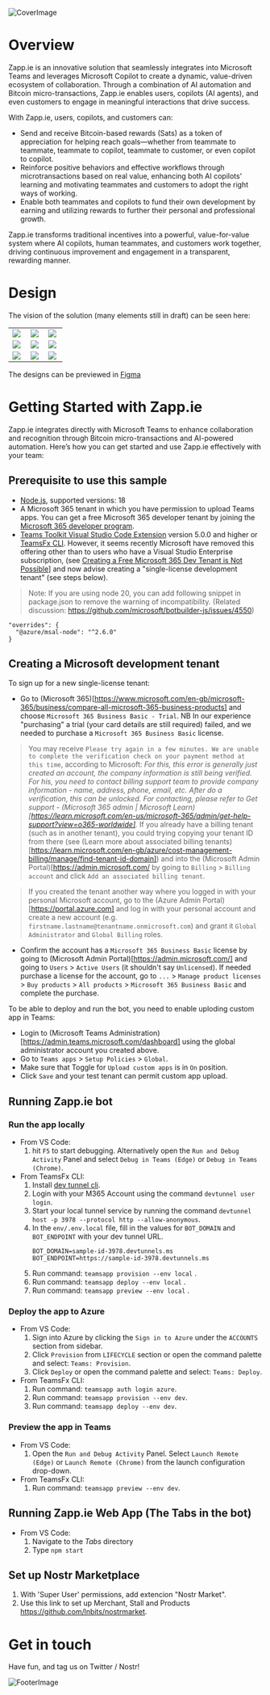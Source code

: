 ![CoverImage](https://github.com/user-attachments/assets/db930cee-8f0f-47b3-9729-9da8c3b6b2c1)

# Overview

Zapp.ie is an innovative solution that seamlessly integrates into Microsoft Teams and leverages Microsoft Copilot to create a dynamic, value-driven ecosystem of collaboration. Through a combination of AI automation and Bitcoin micro-transactions, Zapp.ie enables users, copilots (AI agents), and even customers to engage in meaningful interactions that drive success.

With Zapp.ie, users, copilots, and customers can:

- Send and receive Bitcoin-based rewards (Sats) as a token of appreciation for helping reach goals—whether from teammate to teammate, teammate to copilot, teammate to customer, or even copilot to copilot.
- Reinforce positive behaviors and effective workflows through microtransactions based on real value, enhancing both AI copilots’ learning and motivating teammates and customers to adopt the right ways of working.
- Enable both teammates and copilots to fund their own development by earning and utilizing rewards to further their personal and professional growth.

Zapp.ie transforms traditional incentives into a powerful, value-for-value system where AI copilots, human teammates, and customers work together, driving continuous improvement and engagement in a transparent, rewarding manner.

# Design

The vision of the solution (many elements still in draft) can be seen here:

<table width="100%">
  <tr>
    <td width="30%"><img src="https://github.com/user-attachments/assets/aa9a5979-302f-4812-be14-4e92a874f544"/></td>
    <td width="30%"><img src="https://github.com/user-attachments/assets/82c97b0a-2771-40a9-ba55-95b9f9736474"/></td>
    <td width="30%"><img src="https://github.com/user-attachments/assets/ec7827a8-43ed-455b-93e8-e42ea8d97613"/></td>
  </tr>
  <tr>
    <td width="30%"><img src="https://github.com/user-attachments/assets/dfdea569-36cd-4407-9fb5-b782b7535aa6"/></td>
    <td width="30%"><img src="https://github.com/user-attachments/assets/2ed3a8e4-3128-475e-baf8-5a1fc13f0ab3"/></td>
    <td width="30%"><img src="https://github.com/user-attachments/assets/9f904f0b-e91a-4797-a5f1-a1d06243db3a"/></td>
  </tr>
  <tr>
    <td width="30%"><img src="https://github.com/user-attachments/assets/a9519947-26c8-4b5b-b0d8-4db7db0ccecc"/></td>
    <td width="30%"><img src="https://github.com/user-attachments/assets/03c1d7c7-7e86-46a9-845e-f5301bb80c45"/></td>
    <td width="30%"><img src="https://github.com/user-attachments/assets/6ec83fd9-f9cb-4ca1-b9d7-9ef84db09bd2"/></td>
  </tr>
</table>

The designs can be previewed in [Figma](https://www.figma.com/proto/i0GdiVa7Dgu1FVSNwhBpjZ/Zapp.ie?node-id=607-67310&node-type=frame&t=FVljvFCjf72XgbJR-1&scaling=min-zoom&content-scaling=fixed&page-id=0%3A1&starting-point-node-id=607%3A67310)

# Getting Started with Zapp.ie

Zapp.ie integrates directly with Microsoft Teams to enhance collaboration and recognition through Bitcoin micro-transactions and AI-powered automation. Here’s how you can get started and use Zapp.ie effectively with your team:

## Prerequisite to use this sample

- [Node.js](https://nodejs.org/), supported versions: 18
- A Microsoft 365 tenant in which you have permission to upload Teams apps. You can get a free Microsoft 365 developer tenant by joining the [Microsoft 365 developer program](https://developer.microsoft.com/en-us/microsoft-365/dev-program).
- [Teams Toolkit Visual Studio Code Extension](https://aka.ms/teams-toolkit) version 5.0.0 and higher or [TeamsFx CLI](https://aka.ms/teams-toolkit-cli). However, it seems recently Microsoft have removed this offering other than to users who have a Visual Studio Enterprise subscription, (see [Creating a Free Microsoft 365 Dev Tenant is Not Possible](https://o365reports.com/2024/03/14/creating-a-free-microsoft-365-e5-developer-tenant-is-no-longer-possible/)] and now advise creating a "single-license development tenant" (see steps below).

> Note: If you are using node 20, you can add following snippet in package.json to remove the warning of incompatibility. (Related discussion: https://github.com/microsoft/botbuilder-js/issues/4550)

```
"overrides": {
  "@azure/msal-node": "^2.6.0"
}
```

## Creating a Microsoft development tenant

To sign up for a new single-license tenant:

- Go to (Microsoft 365)[https://www.microsoft.com/en-gb/microsoft-365/business/compare-all-microsoft-365-business-products] and choose `Microsoft 365 Business Basic - Trial`. NB In our experience "purchasing" a trial (your card details are still required) failed, and we needed to purchase a `Microsoft 365 Business Basic` license.

> You may receive `Please try again in a few minutes. We are unable to complete the verification check on your payment method at this time`, according to Microsoft: _For this, this error is generally just created an account, the company information is still being verified. For his, you need to contact billing support team to provide company information - name, address, phone, email, etc. After do a verification, this can be unlocked. For contacting, please refer to Get support - (Microsoft 365 admin | Microsoft Learn)[https://learn.microsoft.com/en-us/microsoft-365/admin/get-help-support?view=o365-worldwide]._ If you already have a billing tenant (such as in another tenant), you could trying copying your tenant ID from there (see (Learn more about associated billing tenants)[https://learn.microsoft.com/en-gb/azure/cost-management-billing/manage/find-tenant-id-domain]) and into the (Microsoft Admin Portal)[https://admin.microsoft.com/ by going to `Billing` > `Billing account` and click `Add an associated billing tenant`.

> If you created the tenant another way where you logged in with your personal Microsoft account, go to the (Azure Admin Portal)[https://portal.azure.com] and log in with your personal account and create a new account (e.g. `firstname.lastname@tenantname.onmicrosoft.com`) and grant it `Global Administrator` and `Global Billing` roles.

- Confirm the account has a `Microsoft 365 Business Basic` license by going to (Microsoft Admin Portal)[https://admin.microsoft.com/] and going to `Users` > `Active Users` (it shouldn't say `Unlicensed`). If needed purchase a license for the account, go to `...` > `Manage product licenses` > `Buy products` > `All products` > `Microsoft 365 Business Basic` and complete the purchase.

To be able to deploy and run the bot, you need to enable uploding custom app in Teams:

- Login to (Microsoft Teams Administration)[https://admin.teams.microsoft.com/dashboard] using the global administrator account you created above.
- Go to `Teams apps` > `Setup Policies` > `Global`.
- Make sure that Toggle for `Upload custom apps` is in `On` position.
- Click `Save` and your test tenant can permit custom app upload.

## Running Zapp.ie bot

### Run the app locally

- From VS Code:
  1. hit `F5` to start debugging. Alternatively open the `Run and Debug Activity` Panel and select `Debug in Teams (Edge)` or `Debug in Teams (Chrome)`.
- From TeamsFx CLI:
  1.  Install [dev tunnel cli](https://aka.ms/teamsfx-install-dev-tunnel).
  1.  Login with your M365 Account using the command `devtunnel user login`.
  1.  Start your local tunnel service by running the command `devtunnel host -p 3978 --protocol http --allow-anonymous`.
  1.  In the `env/.env.local` file, fill in the values for `BOT_DOMAIN` and `BOT_ENDPOINT` with your dev tunnel URL.
      ```
      BOT_DOMAIN=sample-id-3978.devtunnels.ms
      BOT_ENDPOINT=https://sample-id-3978.devtunnels.ms
      ```
  1.  Run command: `teamsapp provision --env local` .
  1.  Run command: `teamsapp deploy --env local` .
  1.  Run command: `teamsapp preview --env local` .

### Deploy the app to Azure

- From VS Code:
  1. Sign into Azure by clicking the `Sign in to Azure` under the `ACCOUNTS` section from sidebar.
  1. Click `Provision` from `LIFECYCLE` section or open the command palette and select: `Teams: Provision`.
  1. Click `Deploy` or open the command palette and select: `Teams: Deploy`.
- From TeamsFx CLI:
  1. Run command: `teamsapp auth login azure`.
  1. Run command: `teamsapp provision --env dev`.
  1. Run command: `teamsapp deploy --env dev`.

### Preview the app in Teams

- From VS Code:
  1. Open the `Run and Debug Activity` Panel. Select `Launch Remote (Edge)` or `Launch Remote (Chrome)` from the launch configuration drop-down.
- From TeamsFx CLI:
  1. Run command: `teamsapp preview --env dev`.

## Running Zapp.ie Web App (The Tabs in the bot)

- From VS Code:
  1. Navigate to the _Tabs_ directory
  2. Type `npm start`

## Set up Nostr Marketplace

1. With 'Super User' permissions, add extencion "Nostr Market".
2. Use this link to set up Merchant, Stall and Products https://github.com/lnbits/nostrmarket.

# Get in touch

Have fun, and tag us on Twitter / Nostr!

![FooterImage](https://github.com/user-attachments/assets/3c798d0d-9466-493d-9a66-ee5fe2c374f5)
